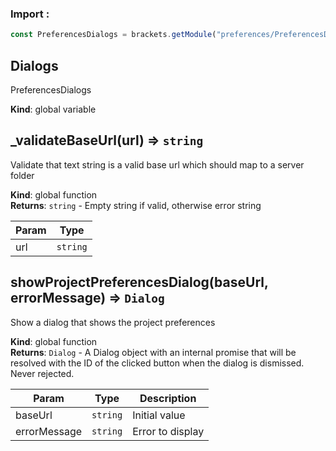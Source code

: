 ### Import :
```js
const PreferencesDialogs = brackets.getModule("preferences/PreferencesDialogs")
```

<a name="Dialogs"></a>

## Dialogs
PreferencesDialogs

**Kind**: global variable  
<a name="_validateBaseUrl"></a>

## \_validateBaseUrl(url) ⇒ <code>string</code>
Validate that text string is a valid base url which should map to a server folder

**Kind**: global function  
**Returns**: <code>string</code> - Empty string if valid, otherwise error string  

| Param | Type |
| --- | --- |
| url | <code>string</code> | 

<a name="showProjectPreferencesDialog"></a>

## showProjectPreferencesDialog(baseUrl, errorMessage) ⇒ <code>Dialog</code>
Show a dialog that shows the project preferences

**Kind**: global function  
**Returns**: <code>Dialog</code> - A Dialog object with an internal promise that will be resolved with the ID     of the clicked button when the dialog is dismissed. Never rejected.  

| Param | Type | Description |
| --- | --- | --- |
| baseUrl | <code>string</code> | Initial value |
| errorMessage | <code>string</code> | Error to display |

